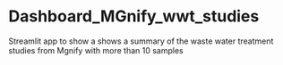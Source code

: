 # Dashboard_MGnify_wwt_studies
Streamlit app to show a shows a summary of the waste water treatment studies from Mgnify with more than 10 samples
